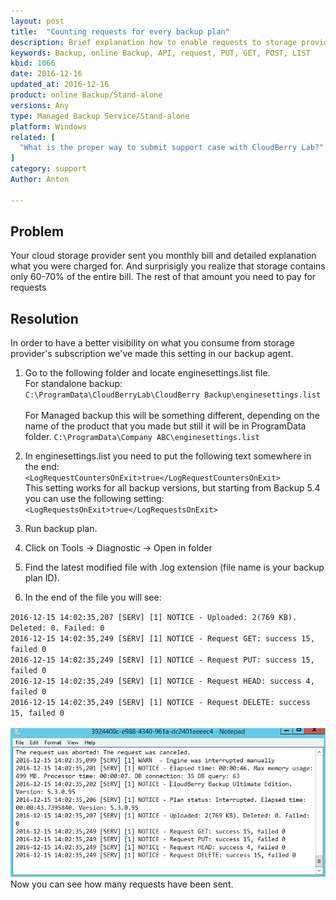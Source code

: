 ```yaml
---
layout: post
title:  "Counting requests for every backup plan"
description: Brief explanation how to enable requests to storage provider calculation for every backup plan to assess your spending other than storage
keywords: Backup, online Backup, API, request, PUT, GET, POST, LIST
kbid: 1066
date: 2016-12-16
updated_at: 2016-12-16
product: online Backup/Stand-alone
versions: Any
type: Managed Backup Service/Stand-alone
platform: Windows
related: [
  "What is the proper way to submit support case with CloudBerry Lab?"
]
category: support
Author: Anton

---
```

## Problem
Your cloud storage provider sent you monthly bill and detailed explanation what you were charged for.
And surprisigly you realize that storage contains only 60-70% of the entire bill. The rest of that amount you need to pay for requests


## Resolution
In order to have a better visibility on what you consume from storage provider's subscription we've made this setting in our backup agent.<br>

1. Go to the following folder and locate enginesettings.list file.<br>
For standalone backup:<br>
`C:\ProgramData\CloudBerryLab\CloudBerry Backup\enginesettings.list`
<br><br>For Managed backup this will be something different, depending on the name of the product that you made but still it will be in ProgramData folder.
`C:\ProgramData\Company ABC\enginesettings.list`


2. In enginesettings.list you need to put the following text somewhere in the end:<br>
`<LogRequestCountersOnExit>true</LogRequestCountersOnExit>`
<br>This setting works for all backup versions, but starting from Backup 5.4 you can use the following setting:<br>
`<LogRequestsOnExit>true</LogRequestsOnExit>`

3. Run backup plan.

4. Click on Tools -> Diagnostic -> Open in folder

5. Find the latest modified file with .log extension (file name is your backup plan ID).

6. In the end of the file you will see:

`2016-12-15 14:02:35,207 [SERV] [1] NOTICE - Uploaded: 2(769 KB). Deleted: 0. Failed: 0`<br>
`2016-12-15 14:02:35,249 [SERV] [1] NOTICE - Request GET: success 15, failed 0`<br>
`2016-12-15 14:02:35,249 [SERV] [1] NOTICE - Request PUT: success 15, failed 0`<br>
`2016-12-15 14:02:35,249 [SERV] [1] NOTICE - Request HEAD: success 4, failed 0`<br>
`2016-12-15 14:02:35,249 [SERV] [1] NOTICE - Request DELETE: success 15, failed 0`
<br><br>
![](/images/kb1066/backuplog.png)
<br>
Now you can see how many requests have been sent.
